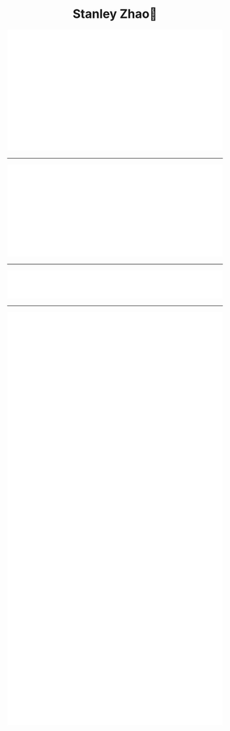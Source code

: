 <p align="center">
    <h1 align="center">Stanley Zhao🚀</h1>
</p>
<img src="https://github.com/zhao-stanley/zhao-stanley/blob/main/.cache/base.svg">

___

<img src="https://github.com/zhao-stanley/zhao-stanley/blob/main/.cache/isocalendar.svg">

___

<img src="https://github.com/zhao-stanley/zhao-stanley/blob/main/.cache/languages.svg">

___

<img src="https://github.com/zhao-stanley/zhao-stanley/blob/main/.cache/achievements.svg">
